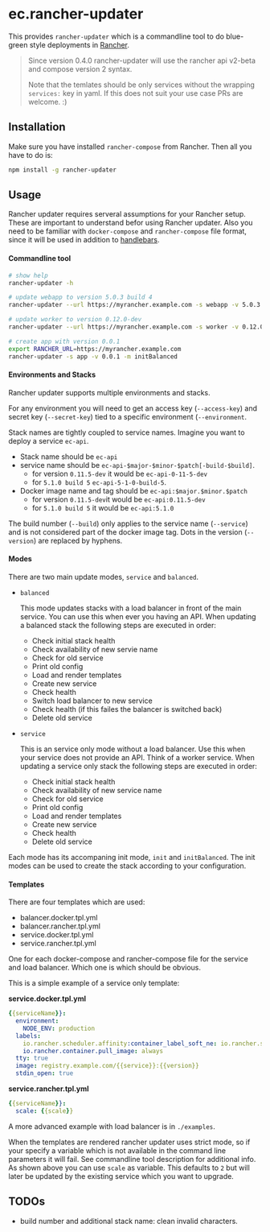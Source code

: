 # ec.rancher-updater

This provides `rancher-updater` which is a commandline tool to do blue-green style deployments in [Rancher](http://rancher.com/rancher/).

> Since version 0.4.0 rancher-updater will use the rancher api v2-beta and compose version 2 syntax.
> 
> Note that the temlates should be only services without the wrapping `services:` key in yaml. If this does not suit your use case PRs are welcome. :)

## Installation

Make sure you have installed `rancher-compose` from Rancher. Then all you have to do is:

```sh
npm install -g rancher-updater
```

## Usage
Rancher updater requires serveral assumptions for your Rancher setup. These are important to understand befor using Rancher updater. Also you need to be familiar with `docker-compose` and `rancher-compose` file format, since it will be used in addition to [handlebars](http://handlebarsjs.com/).

#### Commandline tool
```sh
# show help
rancher-updater -h

# update webapp to version 5.0.3 build 4
rancher-updater --url https://myrancher.example.com -s webapp -v 5.0.3 --build 4

# update worker to version 0.12.0-dev
rancher-updater --url https://myrancher.example.com -s worker -v 0.12.0-dev -m service

# create app with version 0.0.1
export RANCHER_URL=https://myrancher.example.com
rancher-updater -s app -v 0.0.1 -m initBalanced
```

#### Environments and Stacks
Rancher updater supports multiple environments and stacks.

For any environment you will need to get an access key (`--access-key`) and secret key (`--secret-key`) tied to a specific environment (`--environment`.

Stack names are tightly coupled to service names. Imagine you want to deploy a service `ec-api`.

* Stack name should be `ec-api`
* service name should be `ec-api-$major-$minor-$patch[-build-$build]`.
	* for version `0.11.5-dev` it would be `ec-api-0-11-5-dev`
	* for `5.1.0 build 5` `ec-api-5-1-0-build-5`.
* Docker image name and tag should be `ec-api:$major.$minor.$patch`
	* for version `0.11.5-dev`it would be `ec-api:0.11.5-dev`
	* for `5.1.0 build 5` it would be `ec-api:5.1.0`

The build number (`--build`) only applies to the service name (`--service`) and is not considered part of the docker image tag. Dots in the version (`--version`) are replaced by hyphens.

#### Modes
There are two main update modes, `service` and `balanced`.

* `balanced`

	This mode updates stacks with a load balancer in front of the main service. You can use this when ever you having an API. When updating a balanced stack the following steps are executed in order:
	
	* Check initial stack health
	* Check availability of new servie name
	* Check for old service
	* Print old config
	* Load and render templates
	* Create new service
	* Check health
	* Switch load balancer to new service
	* Check health (if this failes the balancer is switched back)
	* Delete old service

* `service`

	This is an service only mode without a load balancer. Use this when your service does not provide an API. Think of a worker service. When updating a service only stack the following steps are executed in order:
	
	* Check initial stack health
	* Check availability of new service name
	* Check for old service
	* Print old config
	* Load and render templates
	* Create new service
	* Check health
	* Delete old service

Each mode has its accompaning init mode, `init` and `initBalanced`. The init modes can be used to create the stack according to your configuration.

#### Templates

There are four templates which are used:

* balancer.docker.tpl.yml
* balancer.rancher.tpl.yml
* service.docker.tpl.yml
* service.rancher.tpl.yml

One for each docker-compose and rancher-compose file for the service and load balancer. Which one is which should be obvious.


This is a simple example of a service only template:

**service.docker.tpl.yml**

```yaml
{{serviceName}}:
  environment:
    NODE_ENV: production
  labels:
    io.rancher.scheduler.affinity:container_label_soft_ne: io.rancher.stack_service.name=$${stack_name}/$${service_name}
    io.rancher.container.pull_image: always
  tty: true
  image: registry.example.com/{{service}}:{{version}}
  stdin_open: true
```

**service.rancher.tpl.yml**

```yaml
{{serviceName}}:
  scale: {{scale}}
```

A more advanced example with load balancer is in `./examples`.

When the templates are rendered rancher updater uses strict mode, so if your specify a variable which is not available in the command line parameters it will fail. See commandline tool description for additional info. As shown above you can use `scale` as variable. This defaults to `2` but will later be updated by the existing service which you want to upgrade.

## TODOs
* build number and additional stack name: clean invalid characters.
